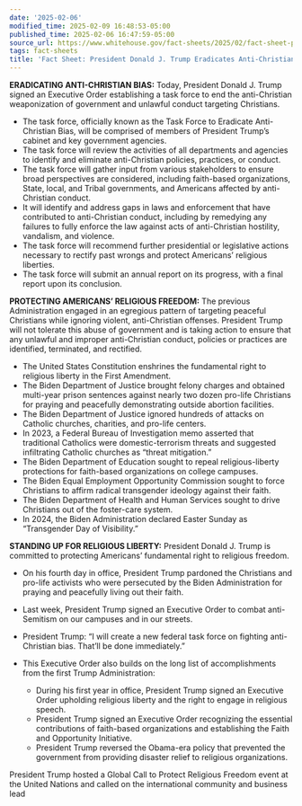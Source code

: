 ```yaml
---
date: '2025-02-06'
modified_time: 2025-02-09 16:48:53-05:00
published_time: 2025-02-06 16:47:59-05:00
source_url: https://www.whitehouse.gov/fact-sheets/2025/02/fact-sheet-president-donald-j-trump-eradicates-anti-christian-bias/
tags: fact-sheets
title: 'Fact Sheet: President Donald J. Trump Eradicates Anti-Christian Bias'
---
```

 
**ERADICATING ANTI-CHRISTIAN BIAS:** Today, President Donald J. Trump
signed an Executive Order establishing a task force to end the
anti-Christian weaponization of government and unlawful conduct
targeting Christians.

-   The task force, officially known as the Task Force to Eradicate
    Anti-Christian Bias, will be comprised of members of President
    Trump’s cabinet and key government agencies.
-   The task force will review the activities of all departments and
    agencies to identify and eliminate anti-Christian policies,
    practices, or conduct.
-   The task force will gather input from various stakeholders to ensure
    broad perspectives are considered, including faith-based
    organizations, State, local, and Tribal governments, and Americans
    affected by anti-Christian conduct.
-   It will identify and address gaps in laws and enforcement that have
    contributed to anti-Christian conduct, including by remedying any
    failures to fully enforce the law against acts of anti-Christian
    hostility, vandalism, and violence.
-   The task force will recommend further presidential or legislative
    actions necessary to rectify past wrongs and protect Americans’
    religious liberties.
-   The task force will submit an annual report on its progress, with a
    final report upon its conclusion.

**PROTECTING AMERICANS’ RELIGIOUS FREEDOM:** The previous Administration
engaged in an egregious pattern of targeting peaceful Christians while
ignoring violent, anti-Christian offenses. President Trump will not
tolerate this abuse of government and is taking action to ensure that
any unlawful and improper anti-Christian conduct, policies or practices
are identified, terminated, and rectified.

-   The United States Constitution enshrines the fundamental right to
    religious liberty in the First Amendment.
-   The Biden Department of Justice brought felony charges and obtained
    multi-year prison sentences against nearly two dozen pro-life
    Christians for praying and peacefully demonstrating outside abortion
    facilities.
-   The Biden Department of Justice ignored hundreds of attacks on
    Catholic churches, charities, and pro-life centers.
-   In 2023, a Federal Bureau of Investigation memo asserted that
    traditional Catholics were domestic-terrorism threats and suggested
    infiltrating Catholic churches as “threat mitigation.” 
-   The Biden Department of Education sought to repeal religious-liberty
    protections for faith-based organizations on college campuses. 
-   The Biden Equal Employment Opportunity Commission sought to force
    Christians to affirm radical transgender ideology against their
    faith.
-   The Biden Department of Health and Human Services sought to drive
    Christians out of the foster-care system. 
-   In 2024, the Biden Administration declared Easter Sunday as
    “Transgender Day of Visibility.”

**STANDING UP FOR RELIGIOUS LIBERTY:** President Donald J. Trump is
committed to protecting Americans’ fundamental right to religious
freedom.

-   On his fourth day in office, President Trump pardoned the Christians
    and pro-life activists who were persecuted by the Biden
    Administration for praying and peacefully living out their faith.
-   Last week, President Trump signed an Executive Order to combat
    anti-Semitism on our campuses and in our streets.
-   President Trump: “I will create a new federal task force on fighting
    anti-Christian bias. That’ll be done immediately.”
-   This Executive Order also builds on the long list of accomplishments
    from the first Trump Administration:
    -   During his first year in office, President Trump signed an
        Executive Order upholding religious liberty and the right to
        engage in religious speech.

    <!-- -->

    -   President Trump signed an Executive Order recognizing the
        essential contributions of faith-based organizations and
        establishing the Faith and Opportunity Initiative.

    <!-- -->

    -   President Trump reversed the Obama-era policy that prevented the
        government from providing disaster relief to religious
        organizations.

President Trump hosted a Global Call to Protect Religious Freedom event
at the United Nations and called on the international community and
business lead

